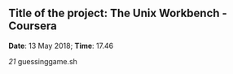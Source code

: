 ## Title of the project: The Unix Workbench - Coursera

**Date**: 13 May 2018; **Time**: 17.46

*21* guessinggame.sh
